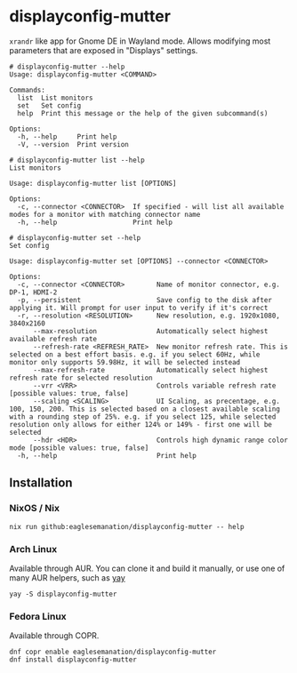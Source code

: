 # displayconfig-mutter

`xrandr` like app for Gnome DE in Wayland mode. Allows modifying most parameters that are exposed in "Displays" settings.

```
# displayconfig-mutter --help
Usage: displayconfig-mutter <COMMAND>

Commands:
  list  List monitors
  set   Set config
  help  Print this message or the help of the given subcommand(s)

Options:
  -h, --help     Print help
  -V, --version  Print version
```

```
# displayconfig-mutter list --help
List monitors

Usage: displayconfig-mutter list [OPTIONS]

Options:
  -c, --connector <CONNECTOR>  If specified - will list all available modes for a monitor with matching connector name
  -h, --help                   Print help
```

```
# displayconfig-mutter set --help
Set config

Usage: displayconfig-mutter set [OPTIONS] --connector <CONNECTOR>

Options:
  -c, --connector <CONNECTOR>        Name of monitor connector, e.g. DP-1, HDMI-2
  -p, --persistent                   Save config to the disk after applying it. Will prompt for user input to verify if it's correct
  -r, --resolution <RESOLUTION>      New resolution, e.g. 1920x1080, 3840x2160
      --max-resolution               Automatically select highest available refresh rate
      --refresh-rate <REFRESH_RATE>  New monitor refresh rate. This is selected on a best effort basis. e.g. if you select 60Hz, while monitor only supports 59.98Hz, it will be selected instead
      --max-refresh-rate             Automatically select highest refresh rate for selected resolution
      --vrr <VRR>                    Controls variable refresh rate [possible values: true, false]
      --scaling <SCALING>            UI Scaling, as precentage, e.g. 100, 150, 200. This is selected based on a closest available scaling with a rounding step of 25%. e.g. if you select 125, while selected resolution only allows for either 124% or 149% - first one will be selected
      --hdr <HDR>                    Controls high dynamic range color mode [possible values: true, false]
  -h, --help                         Print help
```

## Installation

### NixOS / Nix
```
nix run github:eaglesemanation/displayconfig-mutter -- help
```

### Arch Linux
Available through AUR. You can clone it and build it manually, or use one of many AUR helpers, such as [yay](https://github.com/Jguer/yay)
```
yay -S displayconfig-mutter
```

### Fedora Linux
Available through COPR.
```
dnf copr enable eaglesemanation/displayconfig-mutter
dnf install displayconfig-mutter
```
